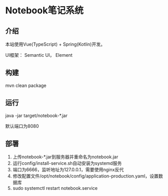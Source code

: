 # Notebook笔记系统

## 介绍
本站使用Vue(TypeScript) + Spring(Kotlin)开发。

UI框架： Semantic UI， Element

## 构建
mvn clean package

## 运行
java -jar target/notebook-*.jar

默认端口为8080

## 部署
 1. 上传notebook-*.jar到服务器并重命名为notebook.jar
 2. 运行config/install-service.sh自动安装为systemd服务
 3. 端口为6666，监听地址为127.0.0.1，需要使用nginx反代
 4. 修改配置文件/opt/notebook/config/application-production.yaml，设置数据库
 5. sudo systemctl restart notebook.service
